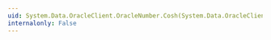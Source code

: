 ```yaml
---
uid: System.Data.OracleClient.OracleNumber.Cosh(System.Data.OracleClient.OracleNumber)
internalonly: False
---
```

